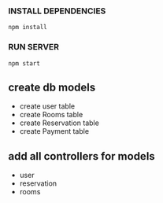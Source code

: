 ### INSTALL DEPENDENCIES

```
npm install
```

### RUN SERVER

```
npm start
```

###

## create db models

- create user table
- create Rooms table
- create Reservation table
- create Payment table

## add all controllers for models

- user
- reservation
- rooms
